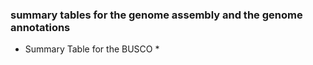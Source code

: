 ### summary tables for the genome assembly and the genome annotations
* Summary Table for the BUSCO *
